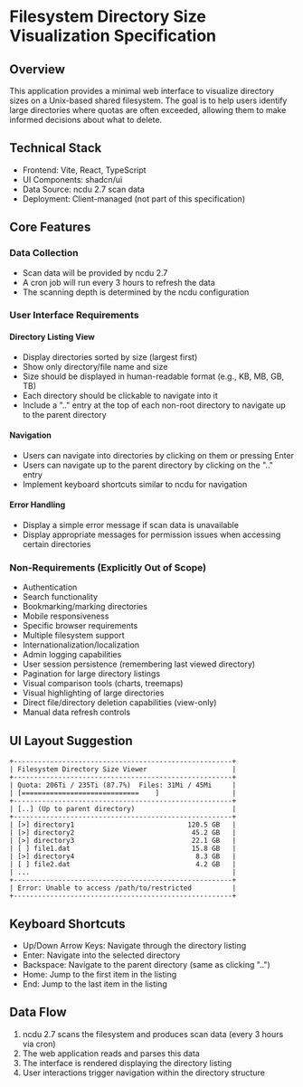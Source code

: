 # Filesystem Directory Size Visualization Specification

## Overview
This application provides a minimal web interface to visualize directory sizes on a Unix-based shared filesystem. The goal is to help users identify large directories where quotas are often exceeded, allowing them to make informed decisions about what to delete.

## Technical Stack
- Frontend: Vite, React, TypeScript
- UI Components: shadcn/ui
- Data Source: ncdu 2.7 scan data
- Deployment: Client-managed (not part of this specification)

## Core Features

### Data Collection
- Scan data will be provided by ncdu 2.7
- A cron job will run every 3 hours to refresh the data
- The scanning depth is determined by the ncdu configuration

### User Interface Requirements

#### Directory Listing View
- Display directories sorted by size (largest first)
- Show only directory/file name and size
- Size should be displayed in human-readable format (e.g., KB, MB, GB, TB)
- Each directory should be clickable to navigate into it
- Include a ".." entry at the top of each non-root directory to navigate up to the parent directory

#### Navigation
- Users can navigate into directories by clicking on them or pressing Enter
- Users can navigate up to the parent directory by clicking on the ".." entry
- Implement keyboard shortcuts similar to ncdu for navigation

#### Error Handling
- Display a simple error message if scan data is unavailable
- Display appropriate messages for permission issues when accessing certain directories

### Non-Requirements (Explicitly Out of Scope)
- Authentication
- Search functionality
- Bookmarking/marking directories
- Mobile responsiveness
- Specific browser requirements
- Multiple filesystem support
- Internationalization/localization
- Admin logging capabilities
- User session persistence (remembering last viewed directory)
- Pagination for large directory listings
- Visual comparison tools (charts, treemaps)
- Visual highlighting of large directories
- Direct file/directory deletion capabilities (view-only)
- Manual data refresh controls

## UI Layout Suggestion

```
+------------------------------------------------------+
| Filesystem Directory Size Viewer                     |
+------------------------------------------------------+
| Quota: 206Ti / 235Ti (87.7%)  Files: 31Mi / 45Mi     |
| [=============================    ]                  |
+------------------------------------------------------+
| [..] (Up to parent directory)                        |
+------------------------------------------------------+
| [>] directory1                            120.5 GB   |
| [>] directory2                             45.2 GB   |
| [>] directory3                             22.1 GB   |
| [ ] file1.dat                              15.8 GB   |
| [>] directory4                              8.3 GB   |
| [ ] file2.dat                               4.2 GB   |
| ...                                                  |
+------------------------------------------------------+
| Error: Unable to access /path/to/restricted          |
+------------------------------------------------------+
```

## Keyboard Shortcuts
- Up/Down Arrow Keys: Navigate through the directory listing
- Enter: Navigate into the selected directory
- Backspace: Navigate to the parent directory (same as clicking "..")
- Home: Jump to the first item in the listing
- End: Jump to the last item in the listing

## Data Flow

1. ncdu 2.7 scans the filesystem and produces scan data (every 3 hours via cron)
2. The web application reads and parses this data
4. The interface is rendered displaying the directory listing
5. User interactions trigger navigation within the directory structure